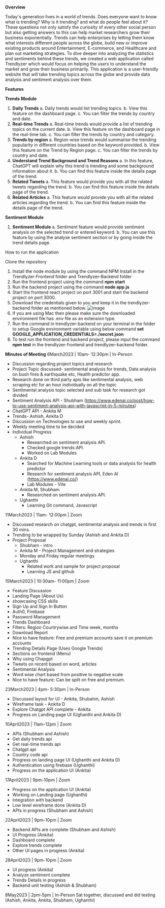 **Overview**

Today's generation lives in a world of trends. Does everyone want to know what is trending? Why is it
trending? and what do people feel about it? These questions not only satisfy the curiosity of every 
other social person but also getting answers to this can help market researchers grow their business 
exponentially. Trends can help enterprises by letting them know what interests different people across 
the globe, build new or improve existing products around Entertainment, E-commerce, and 
Healthcare and plan out marketing strategies.
To dive deeper into analyzing the statistics and sentiments behind these trends, we created a web 
application called Trendlyzer which would focus on helping the users to understand the market and 
grow their business primarily. This application is a user-friendly website that will take trending 
topics across the globe and provide data analysis and sentiment analysis over them.

**Features**

**Trends Module**

  1.	**Daily Trends**
    a.	Daily trends would list trending topics.
    b.	View this feature on the dashboard page.
    c.	You can filter the trends by country and date.
  2.	**Real-time Trends**
    a.	Real-time trends would provide a list of trending topics on the current date.
    b.	View this feature on the dashboard page in the real-time tab.
    c.	You can filter the trends by country and category.
  3.	**Trends by region**
    a.	Region-wise trends would summarise the trending popularity in different countries based on the keyword provided.
    b.	View this feature on the Trend by Region page.
    c.	You can filter the trends by country and date.
  4.	**Understand Trend Background and Trend Reasons**
    a.	In this feature, ChatGPT will explain why this trend is trending and some background information about it. 
    b.	You can find this feature inside the details page of the trend.
  5.	**Related Tweets**
    a.	This feature would provide you with all the related tweets regarding the trend.
    b.	You can find this feature inside the details page of the trend.
  6.	**Related Articles**
    a.	This feature would provide you with all the related articles regarding the trend.
    b.	You can find this feature inside the details page of the trend.

**Sentiment Module**
  1.	**Sentiment Module**
    a.	Sentiment feature would provide sentiment analysis on the selected trend or entered keyword.
    b.	You can use this feature by using the analyse sentiment section or by going inside the trend details page.
    
    
How to run the application 

Clone the repository 
1.	Install the node module by using the command NPM Install in the Trendlyzer-Frontend folder and Trendlyzer-Backend folder
2.	Run the frontend project using the command **npm start**
3.	Run the backend project using the command **node app.js**
4.	Start the frontend react project on port 3001 and start the backend project on port 3000.
5.	Download the credentials given to you and keep it in the trendlyzer-backend folder as mentioned below.
![image](https://github.com/UOA-CS732-SE750-Students-2023/project-group-youthful-yellowfins/assets/30353201/62660bbd-cfbe-449e-af36-e548440728c1)
6.	If you are using Mac then please make sure the downloaded environment file has .env file as an extension type.
7.	Run the command in trendlyzer-backend on your terminal in the folder to setup Google environment variable using below command
 **set GOOGLE_APPLICATION_CREDENTIALS=./secret.json**
 8. To test run the frontend and backend project, please input the command **npm test** in the trendlyzer-frontend and trendlyzer-backend folder.


**Minutes of Meeting**
6March2023 | 10am- 12:30pm	| In-Person
- Discussion regarding project topics and research
- Project Topic discussed- sentimental analysis for trends, Data analysis on bush fires & earthquake etc, Health predictor app.
- Research done on third party apis like sentimental analysis, web scraping etc for an hour individually on all the topic
- Sentimental analysis topic selected and sub task for research got divided
- Sentiment Analysis API - Shubham (https://www.edenai.co/post/how-to-use-sentiment-analysis-api-with-javascript-in-5-minutes)
- ChatGPT API - Ankita M
- Trends- Ashish, Ankita D
- Discussion on Technologies to use and weekly sprint.
- Weekly meeting time to be decided
- Individual Progress
    - Ashish 
        - Researched on sentiment analysis API.
        - Checked google trends API.
        - Worked on Lab Modules 
    - Ankita D
        - Searched for Machine Learning tools or data analysis for health predictor
        - Research for sentiment analysis API, Eden AI (https://www.edenai.co/)
        - Lab Modules - Vite 
    - Ankita M, Shubham
        - Researched on sentiment analysis API.
    - Ughanthi
        - Learning Git command, Javascript

11March2023 | 11am- 12:00pm | Zoom
- Discussed research on chatgpt, sentimental analysis and trends in first 30 mins.
- Trending to be wrapped by Sunday (Ashish and Ankita D)
- Project Proposal 
    - Shubham - intro 
    - Ankita M -  Project Management and strategies
    - Monday and Friday regular meetings 
    - Ughanthi 
      - Related work and sample for project proposal 
      - Learning JS and github 

15March2023 | 10:30am- 11:00pm | Zoom
- Feature Discussion
- Landing Page (About Us) 
- showcasing CSS skills
- Sign Up and Sign In Button
- Auth0, Firebase
- Password Management
- Trends Dashboard
- Filters: Region Countrywise and Time week, months
- Download Report
- Nice to have feature: Free and premium accounts save it on premium accounts
- Trending Details Page (Uses Google Trends)
- Sections on frontend (Menu)
- Why using Chapgpt
- Tweets on recent based on word, articles
- Sentimental Analysis
- Word wise chart based from positive to negative scale
- Nice to have feature: Can be split on free and premium.

23March2023 | 4pm- 5:30pm | In-Person
- Discussed layout for UI - Ankita, Shubahm, Ashish
- Wireframe task - Ankita D
- Explore Chatgpt API complete - Ankita
- Progress on Landing page UI (Ughanthi and Ankita D)

10April2023 | 11am-12pm | Zoom
- APIs (Shubham and Ashish)
- Get daily trends api
- Get real-time trends api
- Chatgpt api
- Country code api
- Progress on landing page UI (Ughanthi and Ankita D)
- Authentication using firebase (Ughanthi)
- Progress on the application UI (Ankita)

17April2023 | 9pm-10pm | Zoom
- Progress on the application UI (Ankita)
- Working on Landing page (Ughanthi)
- Integration with backend 
- Low level wireframe done (Ankita D)
- APIs in progress (Shubham and Ashish)

22April2023 | 9pm-10pm | Zoom
- Backend APIs are complete (Shubham and Ashish)
- UI Progress (Ankita)
- Dashboard complete
- Explore trends complete
- Other UI pages in progress (Ankita)

28April2023 | 9pm-10pm | Zoom
- UI progress (Ankita)
- Analyze sentiment complete
- Trends Details in progress
- Backend unit testing (Ashish & Shubham)

8May2023 | 2pm-5pm | In-Person
Sat together, discussed and did testing (Ashish, Ankita, Ankita, Shubham, Ughanthi)

